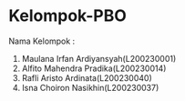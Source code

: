# Kelompok-PBO
Nama Kelompok :
1. Maulana Irfan Ardiyansyah(L200230001)
2. Alfito Mahendra Pradika(L200230014)
3. Rafli Aristo Ardinata(L200230040)
4. Isna Choiron Nasikhin(L200230037)
